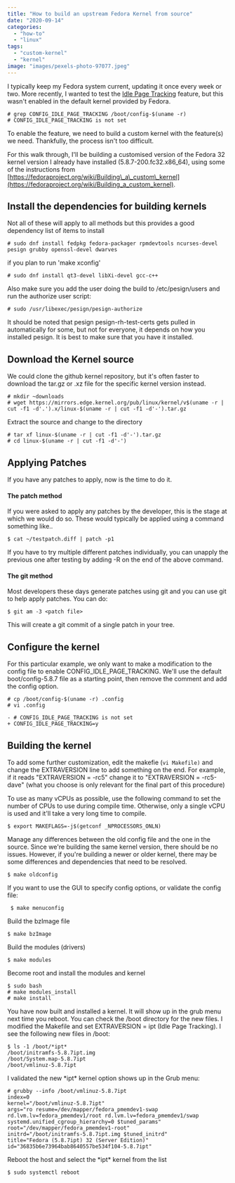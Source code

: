 ```yaml
---
title: "How to build an upstream Fedora Kernel from source"
date: "2020-09-14"
categories: 
  - "how-to"
  - "linux"
tags: 
  - "custom-kernel"
  - "kernel"
image: "images/pexels-photo-97077.jpeg"
---
```


I typically keep my Fedora system current, updating it once every week or two. More recently, I wanted to test the [Idle Page Tracking](https://www.kernel.org/doc/html/latest/admin-guide/mm/idle_page_tracking.html#) feature, but this wasn't enabled in the default kernel provided by Fedora.

```
# grep CONFIG_IDLE_PAGE_TRACKING /boot/config-$(uname -r)
# CONFIG_IDLE_PAGE_TRACKING is not set
```

To enable the feature, we need to build a custom kernel with the feature(s) we need. Thankfully, the process isn't too difficult.

For this walk through, I'll be building a customised version of the Fedora 32 kernel version I already have installed (5.8.7-200.fc32.x86\_64), using some of the instructions from [https://fedoraproject.org/wiki/Building\_a\_custom\_kernel](https://fedoraproject.org/wiki/Building_a_custom_kernel).

## Install the dependencies for building kernels

Not all of these will apply to all methods but this provides a good dependency list of items to install

```
# sudo dnf install fedpkg fedora-packager rpmdevtools ncurses-devel pesign grubby openssl-devel dwarves
```

if you plan to run 'make xconfig'

```
# sudo dnf install qt3-devel libXi-devel gcc-c++
```

Also make sure you add the user doing the build to /etc/pesign/users and run the authorize user script:

```
# sudo /usr/libexec/pesign/pesign-authorize
```

It should be noted that pesign pesign-rh-test-certs gets pulled in automatically for some, but not for everyone, it depends on how you installed pesign. It is best to make sure that you have it installed.

## Download the Kernel source

We could clone the github kernel repository, but it's often faster to download the tar.gz or .xz file for the specific kernel version instead.

```
# mkdir ~downloads
# wget https://mirrors.edge.kernel.org/pub/linux/kernel/v$(uname -r | cut -f1 -d'.').x/linux-$(uname -r | cut -f1 -d'-').tar.gz
```

Extract the source and change to the directory

```
# tar xf linux-$(uname -r | cut -f1 -d'-').tar.gz
# cd linux-$(uname -r | cut -f1 -d'-')
```

## Applying Patches

If you have any patches to apply, now is the time to do it.

#### The patch method

If you were asked to apply any patches by the developer, this is the stage at which we would do so. These would typically be applied using a command something like..

```
$ cat ~/testpatch.diff | patch -p1
```

If you have to try multiple different patches individually, you can unapply the previous one after testing by adding -R on the end of the above command.

#### The git method

Most developers these days generate patches using git and you can use git to help apply patches. You can do:

```
$ git am -3 <patch file>
```

This will create a git commit of a single patch in your tree.

## Configure the kernel

For this particular example, we only want to make a modification to the config file to enable CONFIG\_IDLE\_PAGE\_TRACKING. We'll use the default boot/config-5.8.7 file as a starting point, then remove the comment and add the config option.

```
# cp /boot/config-$(uname -r) .config
# vi .config

- # CONFIG_IDLE_PAGE_TRACKING is not set
+ CONFIG_IDLE_PAGE_TRACKING=y
```

## Building the kernel

To add some further customization, edit the makefie (`vi Makefile)` and change the EXTRAVERSION line to add something on the end. For example, if it reads "EXTRAVERSION = -rc5" change it to "EXTRAVERSION = -rc5-dave" (what you choose is only relevant for the final part of this procedure)

To use as many vCPUs as possible, use the following command to set the number of CPUs to use during compile time. Otherwise, only a single vCPU is used and it'll take a very long time to compile.

```
$ export MAKEFLAGS=-j$(getconf _NPROCESSORS_ONLN)
```

Manage any differences between the old config file and the one in the source. Since we're building the same kernel version, there should be no issues. However, if you're building a newer or older kernel, there may be some differences and dependencies that need to be resolved.

```
$ make oldconfig
```

If you want to use the GUI to specify config options, or validate the config file:

```
 $ make menuconfig 
```

Build the bzImage file

```
$ make bzImage
```

Build the modules (drivers)

```
$ make modules
```

Become root and install the modules and kernel

```
$ sudo bash
# make modules_install
# make install
```

You have now built and installed a kernel. It will show up in the grub menu next time you reboot. You can check the /boot directory for the new files. I modified the Makefile and set EXTRAVERSION = ipt (Idle Page Tracking). I see the following new files in /boot:

```
$ ls -1 /boot/*ipt*
/boot/initramfs-5.8.7ipt.img
/boot/System.map-5.8.7ipt
/boot/vmlinuz-5.8.7ipt
```

I validated the new \*ipt\* kernel option shows up in the Grub menu:

```
# grubby --info /boot/vmlinuz-5.8.7ipt
index=0
kernel="/boot/vmlinuz-5.8.7ipt"
args="ro resume=/dev/mapper/fedora_pmemdev1-swap rd.lvm.lv=fedora_pmemdev1/root rd.lvm.lv=fedora_pmemdev1/swap systemd.unified_cgroup_hierarchy=0 $tuned_params"
root="/dev/mapper/fedora_pmemdev1-root"
initrd="/boot/initramfs-5.8.7ipt.img $tuned_initrd"
title="Fedora (5.8.7ipt) 32 (Server Edition)"
id="36835b6e73964bab8640557be534f104-5.8.7ipt"
```

Reboot the host and select the \*ipt\* kernel from the list

```
$ sudo systemctl reboot 
```
